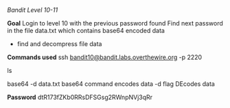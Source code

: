 *Bandit Level 10-11* 

**Goal**
Login to level 10 with the previous password found
Find next password in the file data.txt which contains base64 encoded data
- find and decompress file data 

**Commands used**
ssh bandit10@bandit.labs.overthewire.org -p 2220

ls

base64 -d data.txt
     base64 command encodes data
     -d flag DEcodes data

**Password**
dtR173fZKb0RRsDFSGsg2RWnpNVj3qRr